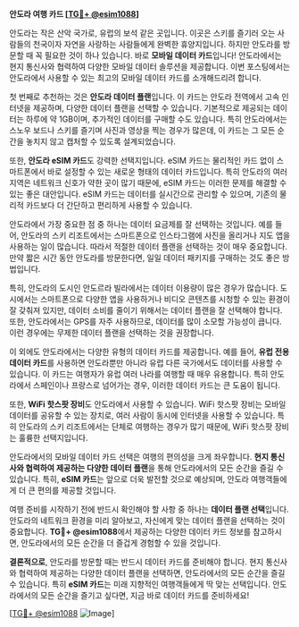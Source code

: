 **안도라 여행 카드 [[TG💪+ @esim1088](https://t.me/s/esim1088)]**

안도라는 작은 산악 국가로, 유럽의 보석 같은 곳입니다. 이곳은 스키를 즐기러 오는 사람들의 천국이자 자연을 사랑하는 사람들에게 완벽한 휴양지입니다. 하지만 안도라를 방문할 때 꼭 필요한 것이 하나 있습니다. 바로 **모바일 데이터 카드**입니다! 안도라에서는 현지 통신사와 협력하여 다양한 모바일 데이터 솔루션을 제공합니다. 이번 포스팅에서는 안도라에서 사용할 수 있는 최고의 모바일 데이터 카드를 소개해드리려 합니다.

첫 번째로 추천하는 것은 **안도라 데이터 플랜**입니다. 이 카드는 안도라 전역에서 고속 인터넷을 제공하며, 다양한 데이터 플랜을 선택할 수 있습니다. 기본적으로 제공되는 데이터는 하루에 약 1GB이며, 추가적인 데이터를 구매할 수도 있습니다. 특히 안도라에서는 스노우 보드나 스키를 즐기며 사진과 영상을 찍는 경우가 많은데, 이 카드는 그 모든 순간을 놓치지 않고 캡처할 수 있도록 설계되었습니다.

또한, **안도라 eSIM 카드**도 강력한 선택지입니다. eSIM 카드는 물리적인 카드 없이 스마트폰에서 바로 설정할 수 있는 새로운 형태의 데이터 카드입니다. 특히 안도라의 여러 지역은 네트워크 신호가 약한 곳이 많기 때문에, eSIM 카드는 이러한 문제를 해결할 수 있는 좋은 대안입니다. eSIM 카드는 데이터를 실시간으로 관리할 수 있으며, 기존의 물리적 카드보다 더 간단하고 편리하게 사용할 수 있습니다.

안도라에서 가장 중요한 점 중 하나는 데이터 요금제를 잘 선택하는 것입니다. 예를 들어, 안도라의 스키 리조트에서는 스마트폰으로 인스타그램에 사진을 올리거나 지도 앱을 사용하는 일이 많습니다. 따라서 적절한 데이터 플랜을 선택하는 것이 매우 중요합니다. 만약 짧은 시간 동안 안도라를 방문한다면, 일일 데이터 패키지를 구매하는 것도 좋은 방법입니다.

특히, 안도라의 도시인 안도르라 빌라에서는 데이터 이용량이 많은 경우가 많습니다. 도시에서는 스마트폰으로 다양한 앱을 사용하거나 비디오 콘텐츠를 시청할 수 있는 환경이 잘 갖춰져 있지만, 데이터 소비를 줄이기 위해서는 데이터 플랜을 잘 선택해야 합니다. 또한, 안도라에서는 GPS를 자주 사용하므로, 데이터를 많이 소모할 가능성이 큽니다. 이런 경우에는 무제한 데이터 플랜을 선택하는 것을 권장합니다.

이 외에도 안도라에서는 다양한 유형의 데이터 카드를 제공합니다. 예를 들어, **유럽 전용 데이터 카드**를 사용하면 안도라뿐만 아니라 유럽 다른 국가에서도 데이터를 사용할 수 있습니다. 이 카드는 여행자가 유럽 여러 나라를 여행할 때 매우 유용합니다. 특히 안도라에서 스페인이나 프랑스로 넘어가는 경우, 이러한 데이터 카드는 큰 도움이 됩니다.

또한, **WiFi 핫스팟 장비**도 안도라에서 사용할 수 있습니다. WiFi 핫스팟 장비는 모바일 데이터를 공유할 수 있는 장치로, 여러 사람이 동시에 인터넷을 사용할 수 있습니다. 특히 안도라의 스키 리조트에서는 단체로 여행하는 경우가 많기 때문에, WiFi 핫스팟 장비는 훌륭한 선택지입니다.

안도라에서의 모바일 데이터 카드 선택은 여행의 편의성을 크게 좌우합니다. **현지 통신사와 협력하여 제공하는 다양한 데이터 플랜**을 통해 안도라에서의 모든 순간을 즐길 수 있습니다. 특히, **eSIM 카드**는 앞으로 더욱 발전할 것으로 예상되며, 안도라 여행객들에게 더 큰 편의를 제공할 것입니다.

여행 준비를 시작하기 전에 반드시 확인해야 할 사항 중 하나는 **데이터 플랜 선택**입니다. 안도라의 네트워크 환경을 미리 알아보고, 자신에게 맞는 데이터 플랜을 선택하는 것이 중요합니다. **TG💪+ @esim1088**에서 제공하는 다양한 데이터 카드 정보를 참고하시면, 안도라에서의 모든 순간을 더 즐겁게 경험할 수 있을 것입니다.

**결론적으로**, 안도라를 방문할 때는 반드시 데이터 카드를 준비해야 합니다. 현지 통신사와 협력하여 제공하는 다양한 데이터 플랜을 선택하면, 안도라에서의 모든 순간을 즐길 수 있습니다. 특히 **eSIM 카드**는 미래 지향적인 여행객들에게 딱 맞는 선택입니다. 안도라에서의 모든 순간을 즐기고 싶다면, 지금 바로 데이터 카드를 준비하세요!

[[TG💪+ @esim1088](https://t.me/s/esim1088) ![Image](https://i.postimg.cc/Y0z9fWf4/image.png)]